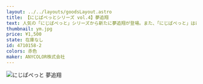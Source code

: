 ```yaml
---
layout: ../../layouts/goodsLayout.astro
title: 【にじぱぺっとシリーズ vol.4】夢追翔
text: 人気の「にじぱぺっと」シリーズから新たに夢追翔が登場。また、「にじぱぺっと」はにじさんじオフィシャルストアにて販売している「にじぱぺっとグッズ」の、にじぱぺポーチやポンチョとあわせてもお楽しみいただけます。
thumbnail: ym.jpg
price: ¥1,500
state: 在庫なし
id: 4710158-2
colors: 赤色
maker: ANYCOLOR株式会社
---
```


![にじぱぺっと 夢追翔](/19_ecsite/images/ym.jpg)

